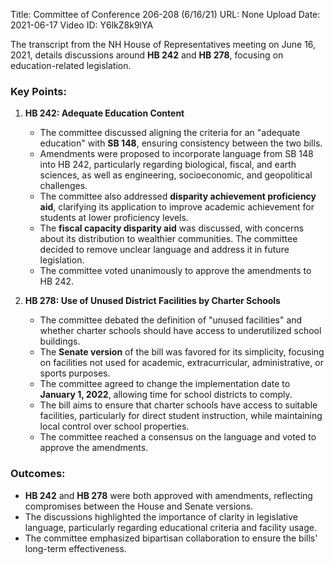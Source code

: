 Title: Committee of Conference 206-208 (6/16/21)
URL: None
Upload Date: 2021-06-17
Video ID: Y6lkZ8k9lYA

The transcript from the NH House of Representatives meeting on June 16, 2021, details discussions around **HB 242** and **HB 278**, focusing on education-related legislation.

### Key Points:
1. **HB 242: Adequate Education Content**  
   - The committee discussed aligning the criteria for an "adequate education" with **SB 148**, ensuring consistency between the two bills.  
   - Amendments were proposed to incorporate language from SB 148 into HB 242, particularly regarding biological, fiscal, and earth sciences, as well as engineering, socioeconomic, and geopolitical challenges.  
   - The committee also addressed **disparity achievement proficiency aid**, clarifying its application to improve academic achievement for students at lower proficiency levels.  
   - The **fiscal capacity disparity aid** was discussed, with concerns about its distribution to wealthier communities. The committee decided to remove unclear language and address it in future legislation.  
   - The committee voted unanimously to approve the amendments to HB 242.

2. **HB 278: Use of Unused District Facilities by Charter Schools**  
   - The committee debated the definition of "unused facilities" and whether charter schools should have access to underutilized school buildings.  
   - The **Senate version** of the bill was favored for its simplicity, focusing on facilities not used for academic, extracurricular, administrative, or sports purposes.  
   - The committee agreed to change the implementation date to **January 1, 2022**, allowing time for school districts to comply.  
   - The bill aims to ensure that charter schools have access to suitable facilities, particularly for direct student instruction, while maintaining local control over school properties.  
   - The committee reached a consensus on the language and voted to approve the amendments.

### Outcomes:
- **HB 242** and **HB 278** were both approved with amendments, reflecting compromises between the House and Senate versions.  
- The discussions highlighted the importance of clarity in legislative language, particularly regarding educational criteria and facility usage.  
- The committee emphasized bipartisan collaboration to ensure the bills' long-term effectiveness.